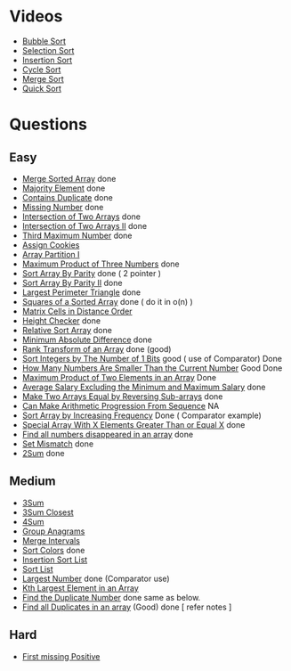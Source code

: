 # Videos
- [Bubble Sort](https://youtu.be/F5MZyqRp_IM)
- [Selection Sort](https://youtu.be/Nd4SCCIHFWk)
- [Insertion Sort](https://youtu.be/By_5-RRqVeE)
- [Cycle Sort](https://www.youtube.com/watch?v=JfinxytTYFQ&list=RDCMUCBGOUQHNNtNGcGzVq5rIXjw&start_radio=1&rv=JfinxytTYFQ&t=2)
- [Merge Sort](https://youtu.be/iKGAgWdgoRk)
- [Quick Sort](https://youtu.be/Z8svOqamag8)

# Questions

## Easy
- [Merge Sorted Array](https://leetcode.com/problems/merge-sorted-array/) done
- [Majority Element](https://leetcode.com/problems/majority-element/) done
- [Contains Duplicate](https://leetcode.com/problems/contains-duplicate/) done
- [Missing Number](https://leetcode.com/problems/missing-number/) done
- [Intersection of Two Arrays](https://leetcode.com/problems/intersection-of-two-arrays/) done
- [Intersection of Two Arrays II](https://leetcode.com/problems/intersection-of-two-arrays-ii/) done
- [Third Maximum Number](https://leetcode.com/problems/third-maximum-number/) done
- [Assign Cookies](https://leetcode.com/problems/assign-cookies/)
- [Array Partition I](https://leetcode.com/problems/array-partition-i/)
- [Maximum Product of Three Numbers](https://leetcode.com/problems/maximum-product-of-three-numbers/) done
- [Sort Array By Parity](https://leetcode.com/problems/sort-array-by-parity/) done ( 2 pointer )
- [Sort Array By Parity II](https://leetcode.com/problems/sort-array-by-parity-ii/) done
- [Largest Perimeter Triangle](https://leetcode.com/problems/largest-perimeter-triangle/) done
- [Squares of a Sorted Array](https://leetcode.com/problems/squares-of-a-sorted-array/) done ( do it in o(n) )
- [Matrix Cells in Distance Order](https://leetcode.com/problems/matrix-cells-in-distance-order/)
- [Height Checker](https://leetcode.com/problems/height-checker/) done
- [Relative Sort Array](https://leetcode.com/problems/relative-sort-array/) done
- [Minimum Absolute Difference](https://leetcode.com/problems/minimum-absolute-difference/) done
- [Rank Transform of an Array](https://leetcode.com/problems/rank-transform-of-an-array/) done (good)
- [Sort Integers by The Number of 1 Bits](https://leetcode.com/problems/sort-integers-by-the-number-of-1-bits/) good ( use of Comparator) Done
- [How Many Numbers Are Smaller Than the Current Number](https://leetcode.com/problems/how-many-numbers-are-smaller-than-the-current-number/) Good Done
- [Maximum Product of Two Elements in an Array](https://leetcode.com/problems/maximum-product-of-two-elements-in-an-array/) Done 
- [Average Salary Excluding the Minimum and Maximum Salary](https://leetcode.com/problems/average-salary-excluding-the-minimum-and-maximum-salary/) done
- [Make Two Arrays Equal by Reversing Sub-arrays](https://leetcode.com/problems/make-two-arrays-equal-by-reversing-sub-arrays/) done
- [Can Make Arithmetic Progression From Sequence](https://leetcode.com/problems/can-make-arithmetic-progression-from-sequence/) NA
- [Sort Array by Increasing Frequency](https://leetcode.com/problems/sort-array-by-increasing-frequency/) Done ( Comparator example)
- [Special Array With X Elements Greater Than or Equal X](https://leetcode.com/problems/special-array-with-x-elements-greater-than-or-equal-x/) done
- [Find all numbers disappeared in an array](https://leetcode.com/problems/find-all-numbers-disappeared-in-an-array/) done
- [Set Mismatch](https://leetcode.com/problems/set-mismatch/) done
- [2Sum](https://leetcode.com/problems/two-sum/) done

## Medium
- [3Sum](https://leetcode.com/problems/3sum/)
- [3Sum Closest](https://leetcode.com/problems/3sum-closest/)
- [4Sum](https://leetcode.com/problems/4sum/)
- [Group Anagrams](https://leetcode.com/problems/group-anagrams/)
- [Merge Intervals](https://leetcode.com/problems/merge-intervals/)
- [Sort Colors](https://leetcode.com/problems/sort-colors/) done
- [Insertion Sort List](https://leetcode.com/problems/insertion-sort-list/)
- [Sort List](https://leetcode.com/problems/sort-list/)
- [Largest Number](https://leetcode.com/problems/largest-number/) done (Comparator use)
- [Kth Largest Element in an Array](https://leetcode.com/problems/kth-largest-element-in-an-array/)
- [Find the Duplicate Number](https://leetcode.com/problems/find-the-duplicate-number/) done same as below.
- [Find all Duplicates in an array](https://leetcode.com/problems/find-all-duplicates-in-an-array/) (Good) done [ refer notes ]

## Hard
- [First missing Positive](https://leetcode.com/problems/first-missing-positive/)
